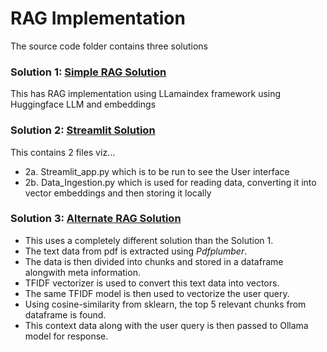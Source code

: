 # RAG Implementation

The source code folder contains three solutions

### Solution 1: [Simple RAG Solution](https://github.com/sanjayd89/RAG_for_Biology_textbook/blob/main/src/1.%20Simple%20RAG%20Solution.ipynb)

This has RAG implementation using LLamaindex framework using Huggingface LLM and embeddings

### Solution 2: [Streamlit Solution](https://github.com/sanjayd89/RAG_for_Biology_textbook/blob/main/src/2a.%20Streamlit_app.py)

This contains 2 files viz... 
- 2a. Streamlit_app.py which is to be run to see the User interface
- 2b. Data_Ingestion.py which is used for reading data, converting it into vector embeddings and then storing it locally

### Solution 3: [Alternate RAG Solution](https://github.com/sanjayd89/RAG_for_Biology_textbook/blob/main/src/3.%20Alternate%20RAG%20Solution.ipynb)

- This uses a completely different solution than the Solution 1.
- The text data from pdf is extracted using *Pdfplumber*.
- The data is then divided into chunks and stored in a dataframe alongwith meta information.
- TFIDF vectorizer is used to convert this text data into vectors.
- The same TFIDF model is then used to vectorize the user query.
- Using cosine-similarity from sklearn, the top 5 relevant chunks from dataframe is found.
- This context data along with the user query is then passed to Ollama model for response.
